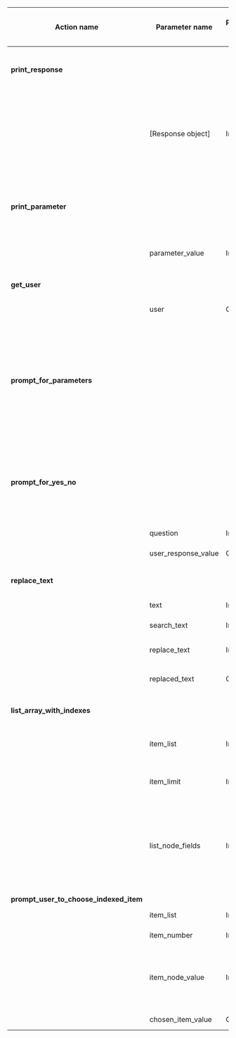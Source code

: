 | Action name                        | Parameter name      | Parameter type | Parameter value type | Expected from previous action | Helper function | Description                                                                                                                                                                                                                                                                                                                |
|------------------------------------|---------------------|----------------|----------------------|-------------------------------|-----------------|----------------------------------------------------------------------------------------------------------------------------------------------------------------------------------------------------------------------------------------------------------------------------------------------------------------------------|
| **print_response**                 |                     |                |                      |                               |                 | Action for printing the response of the previous API request                                                                                                                                                                                                                                                               |
|                                    | [Response object]   | Input          | JSON / String        | Yes                           |                 | The response object's .json() value or .text value if .json() is not available. Will try parsing JSON if the header "application/json" is found.                                                                                                                                                                           |
| **print_parameter**                |                     |                |                      |                               |                 | Action for printing a parameter. Will pretty print JSON if the value can be parsed as JSON.                                                                                                                                                                                                                                |
|                                    | parameter_value     | Input          | String / JSON        | Yes                           |                 |  The value of the parameter to print.                                                                                                                                                                                                                                                                                      |
|                                    |                     |                |                      |                               |                 |                                                                                                                                                                                                                                                                                                                            |
| **get_user**                       |                     |                |                      |                               |                 | Action to get the current logged in user.                                                                                                                                                                                                                                                                                  |
|                                    | user                | Output         | String               | -                             |                 | The currently logged in user.                                                                                                                                                                                                                                                                                                 |
|                                    |                     |                |                      |                               |                 |                                                                                                                                                                                                                                                                                                                            |
| **prompt_for_parameters**          |                     |                |                      |                               |                 | Dummy action to prompt for parameters and store the values as OMParameters to be used later. Can be used to prompt for parameters before the action they are to be used.                                                                                                                                                   |
|                                    |                     |                |                      |                               |                 |                                                                                                                                                                                                                                                                                                                            |
| **prompt_for_yes_no**              |                     |                |                      |                               |                 | Action for prompting the user with a yes/no question. The user can answer with 'y' or 'n' and the result will be stored in the result object.                                                                                                                                                                              |
|                                    | question            | Input          | String               | No                            |                 | The question to ask the user                                                                                                                                                                                                                                                                                               |
|                                    | user_response_value | Output         | Boolean              | -                             |                 | The value of the user response                                                                                                                                                                                                                                                                                             |
|                                    |                     |                |                      |                               |                 |                                                                                                                                                                                                                                                                                                                            |
| **replace_text**                   |                     |                |                      |                               |                 | Action for replacing text in a string.                                                                                                                                                                                                                                                                                     |
|                                    | text                | Input          | String               | Yes                           |                 | The text to replace the text in                                                                                                                                                                                                                                                                                            |
|                                    | search_text         | Input          | String               | No                            |                 | The text to search for                                                                                                                                                                                                                                                                                                     |
|                                    | replace_text        | Input          | String               | No                            |                 | The text to replace the search text with                                                                                                                                                                                                                                                                                   |
|                                    | replaced_text       | Output         | String               | -                             |                 | The resulting text after the replacement                                                                                                                                                                                                                                                                                   |
|                                    |                     |                |                      |                               |                 |                                                                                                                                                                                                                                                                                                                            |
| **list_array_with_indexes**        |                     |                |                      |                               |                 | Action for printing an array with indices                                                                                                                                                                                                                                                                                  |
|                                    | item_list           | Input          | JSON List            | Yes                           |                 | The list of items to print with incremented numbers                                                                                                                                                                                                                                                                        |
|                                    | item_limit          | Input          | Integer              | No                            |                 | The maximum number of items to print. Defaults to: 10.                                                                                                                                                                                                                                                                     |
|                                    | list_node_fields    | Input          | String               | No                            |                 | The fields to display in the list, defaults to the whole item. Comma separated list. If the field is not found the value will be empty for that item.                                                                                                                                                                      |
|                                    |                     |                |                      |                               |                 |                                                                                                                                                                                                                                                                                                                            |
| **prompt_user_to_choose_indexed_item** |                 |                |                      |                               |                 |                                                                                                                                                                                                                                                                                                                            |
|                                    | item_list           | Input          | JSON List            | Yes                           |                 | The list of items to choose from                                                                                                                                                                                                                                                                                           |
|                                    | item_number         | Input          | Integer              | No                            |                 | The id of the chosen item                                                                                                                                                                                                                                                                                                  |
|                                    | item_node_value     | Input          | String               | No                            |                 | The name of the value field of the item to pass on to the OMParameter. Defaults to the whole item.                                                                                                                                                                                                                         |
|                                    | chosen_item_value   | Output         | JSON String          | -                             |                 | The value of the chosen item                                                                                                                                                                                                                                                                                               |